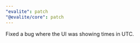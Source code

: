 ```yaml
---
"evalite": patch
"@evalite/core": patch
---
```


Fixed a bug where the UI was showing times in UTC.
